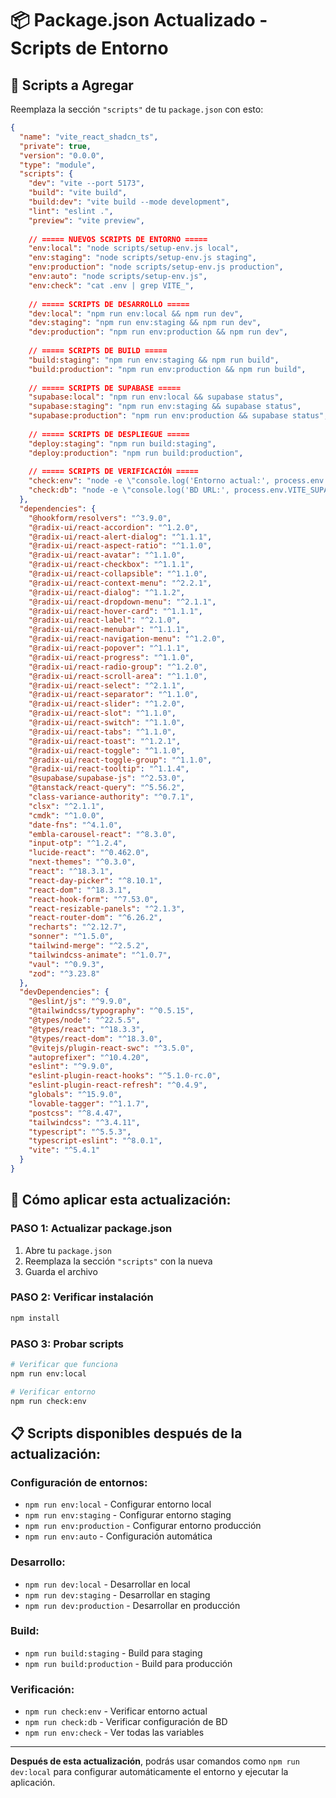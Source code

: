 # 📦 Package.json Actualizado - Scripts de Entorno

## 🔧 Scripts a Agregar

Reemplaza la sección `"scripts"` de tu `package.json` con esto:

```json
{
  "name": "vite_react_shadcn_ts",
  "private": true,
  "version": "0.0.0",
  "type": "module",
  "scripts": {
    "dev": "vite --port 5173",
    "build": "vite build",
    "build:dev": "vite build --mode development",
    "lint": "eslint .",
    "preview": "vite preview",
    
    // ===== NUEVOS SCRIPTS DE ENTORNO =====
    "env:local": "node scripts/setup-env.js local",
    "env:staging": "node scripts/setup-env.js staging",
    "env:production": "node scripts/setup-env.js production",
    "env:auto": "node scripts/setup-env.js",
    "env:check": "cat .env | grep VITE_",
    
    // ===== SCRIPTS DE DESARROLLO =====
    "dev:local": "npm run env:local && npm run dev",
    "dev:staging": "npm run env:staging && npm run dev",
    "dev:production": "npm run env:production && npm run dev",
    
    // ===== SCRIPTS DE BUILD =====
    "build:staging": "npm run env:staging && npm run build",
    "build:production": "npm run env:production && npm run build",
    
    // ===== SCRIPTS DE SUPABASE =====
    "supabase:local": "npm run env:local && supabase status",
    "supabase:staging": "npm run env:staging && supabase status",
    "supabase:production": "npm run env:production && supabase status",
    
    // ===== SCRIPTS DE DESPLIEGUE =====
    "deploy:staging": "npm run build:staging",
    "deploy:production": "npm run build:production",
    
    // ===== SCRIPTS DE VERIFICACIÓN =====
    "check:env": "node -e \"console.log('Entorno actual:', process.env.VITE_ENVIRONMENT || 'No configurado')\"",
    "check:db": "node -e \"console.log('BD URL:', process.env.VITE_SUPABASE_URL || 'No configurado')\""
  },
  "dependencies": {
    "@hookform/resolvers": "^3.9.0",
    "@radix-ui/react-accordion": "^1.2.0",
    "@radix-ui/react-alert-dialog": "^1.1.1",
    "@radix-ui/react-aspect-ratio": "^1.1.0",
    "@radix-ui/react-avatar": "^1.1.0",
    "@radix-ui/react-checkbox": "^1.1.1",
    "@radix-ui/react-collapsible": "^1.1.0",
    "@radix-ui/react-context-menu": "^2.2.1",
    "@radix-ui/react-dialog": "^1.1.2",
    "@radix-ui/react-dropdown-menu": "^2.1.1",
    "@radix-ui/react-hover-card": "^1.1.1",
    "@radix-ui/react-label": "^2.1.0",
    "@radix-ui/react-menubar": "^1.1.1",
    "@radix-ui/react-navigation-menu": "^1.2.0",
    "@radix-ui/react-popover": "^1.1.1",
    "@radix-ui/react-progress": "^1.1.0",
    "@radix-ui/react-radio-group": "^1.2.0",
    "@radix-ui/react-scroll-area": "^1.1.0",
    "@radix-ui/react-select": "^2.1.1",
    "@radix-ui/react-separator": "^1.1.0",
    "@radix-ui/react-slider": "^1.2.0",
    "@radix-ui/react-slot": "^1.1.0",
    "@radix-ui/react-switch": "^1.1.0",
    "@radix-ui/react-tabs": "^1.1.0",
    "@radix-ui/react-toast": "^1.2.1",
    "@radix-ui/react-toggle": "^1.1.0",
    "@radix-ui/react-toggle-group": "^1.1.0",
    "@radix-ui/react-tooltip": "^1.1.4",
    "@supabase/supabase-js": "^2.53.0",
    "@tanstack/react-query": "^5.56.2",
    "class-variance-authority": "^0.7.1",
    "clsx": "^2.1.1",
    "cmdk": "^1.0.0",
    "date-fns": "^4.1.0",
    "embla-carousel-react": "^8.3.0",
    "input-otp": "^1.2.4",
    "lucide-react": "^0.462.0",
    "next-themes": "^0.3.0",
    "react": "^18.3.1",
    "react-day-picker": "^8.10.1",
    "react-dom": "^18.3.1",
    "react-hook-form": "^7.53.0",
    "react-resizable-panels": "^2.1.3",
    "react-router-dom": "^6.26.2",
    "recharts": "^2.12.7",
    "sonner": "^1.5.0",
    "tailwind-merge": "^2.5.2",
    "tailwindcss-animate": "^1.0.7",
    "vaul": "^0.9.3",
    "zod": "^3.23.8"
  },
  "devDependencies": {
    "@eslint/js": "^9.9.0",
    "@tailwindcss/typography": "^0.5.15",
    "@types/node": "^22.5.5",
    "@types/react": "^18.3.3",
    "@types/react-dom": "^18.3.0",
    "@vitejs/plugin-react-swc": "^3.5.0",
    "autoprefixer": "^10.4.20",
    "eslint": "^9.9.0",
    "eslint-plugin-react-hooks": "^5.1.0-rc.0",
    "eslint-plugin-react-refresh": "^0.4.9",
    "globals": "^15.9.0",
    "lovable-tagger": "^1.1.7",
    "postcss": "^8.4.47",
    "tailwindcss": "^3.4.11",
    "typescript": "^5.5.3",
    "typescript-eslint": "^8.0.1",
    "vite": "^5.4.1"
  }
}
```

## 🚀 Cómo aplicar esta actualización:

### **PASO 1: Actualizar package.json**
1. Abre tu `package.json`
2. Reemplaza la sección `"scripts"` con la nueva
3. Guarda el archivo

### **PASO 2: Verificar instalación**
```bash
npm install
```

### **PASO 3: Probar scripts**
```bash
# Verificar que funciona
npm run env:local

# Verificar entorno
npm run check:env
```

## 📋 Scripts disponibles después de la actualización:

### **Configuración de entornos:**
- `npm run env:local` - Configurar entorno local
- `npm run env:staging` - Configurar entorno staging
- `npm run env:production` - Configurar entorno producción
- `npm run env:auto` - Configuración automática

### **Desarrollo:**
- `npm run dev:local` - Desarrollar en local
- `npm run dev:staging` - Desarrollar en staging
- `npm run dev:production` - Desarrollar en producción

### **Build:**
- `npm run build:staging` - Build para staging
- `npm run build:production` - Build para producción

### **Verificación:**
- `npm run check:env` - Verificar entorno actual
- `npm run check:db` - Verificar configuración de BD
- `npm run env:check` - Ver todas las variables

---
**Después de esta actualización**, podrás usar comandos como `npm run dev:local` para configurar automáticamente el entorno y ejecutar la aplicación.
